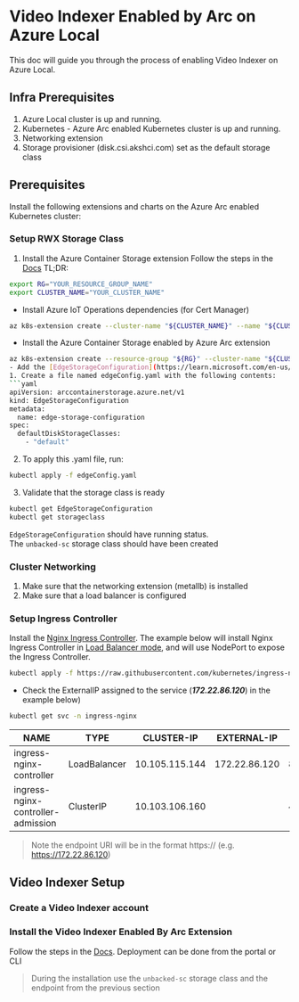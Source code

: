 # Video Indexer Enabled by Arc on Azure Local
This doc will guide you through the process of enabling Video Indexer on Azure Local.

## Infra Prerequisites
1. Azure Local cluster is up and running.
2. Kubernetes - Azure Arc enabled Kubernetes cluster is up and running.
3. Networking extension
4. Storage provisioner (disk.csi.akshci.com) set as the default storage class

## Prerequisites
Install the following extensions and charts on the Azure Arc enabled Kubernetes cluster:
### Setup RWX Storage Class
1. Install the Azure Container Storage extension
Follow the steps in the [Docs](https://learn.microsoft.com/en-us/azure/azure-arc/container-storage/prepare-linux-edge-volumes)
TL;DR:
```bash
export RG="YOUR_RESOURCE_GROUP_NAME"
export CLUSTER_NAME="YOUR_CLUSTER_NAME"
```
- Install Azure IoT Operations dependencies (for Cert Manager)
```bash
az k8s-extension create --cluster-name "${CLUSTER_NAME}" --name "${CLUSTER_NAME}-certmgr" --resource-group "${RG}" --cluster-type connectedClusters --extension-type microsoft.iotoperations.platform --scope cluster --release-namespace cert-manager
```
-  Install the Azure Container Storage enabled by Azure Arc extension
```bash
az k8s-extension create --resource-group "${RG}" --cluster-name "${CLUSTER_NAME}" --cluster-type connectedClusters --name azure-arc-containerstorage --extension-type microsoft.arc.containerstorage```
- Add the [EdgeStorageConfiguration](https://learn.microsoft.com/en-us/azure/azure-arc/container-storage/install-edge-volumes?tabs=arc#configuration-crd)
1. Create a file named edgeConfig.yaml with the following contents:
```yaml
apiVersion: arccontainerstorage.azure.net/v1
kind: EdgeStorageConfiguration
metadata:
  name: edge-storage-configuration
spec:
  defaultDiskStorageClasses:
    - "default"
```
2. To apply this .yaml file, run:
```bash
kubectl apply -f edgeConfig.yaml
```
3. Validate that the storage class is ready
```bash
kubectl get EdgeStorageConfiguration
kubectl get storageclass
```
`EdgeStorageConfiguration` should have running status.  
The `unbacked-sc` storage class should have been created
### Cluster Networking
1. Make sure that the networking extension (metallb) is installed
2. Make sure that a load balancer is configured 
### Setup Ingress Controller
Install the [Nginx Ingress Controller](https://kubernetes.github.io/ingress-nginx/). 
The example below will install Nginx Ingress Controller in [Load Balancer mode](https://kubernetes.github.io/ingress-nginx/deploy/#azure), and will use NodePort to expose the Ingress Controller.
```bash
kubectl apply -f https://raw.githubusercontent.com/kubernetes/ingress-nginx/controller-v1.12.2/deploy/static/provider/cloud/deploy.yaml
```
- Check the ExternalIP assigned to the service (***172.22.86.120***) in the example below)
```bash
kubectl get svc -n ingress-nginx
```
| NAME                                 | TYPE        | CLUSTER-IP       | EXTERNAL-IP | PORT(S)                      | AGE |
|--------------------------------------|-------------|------------------|-------------|------------------------------|-----|
| ingress-nginx-controller             | LoadBalancer    | 10.105.115.144   | 172.22.86.120      | 80:31538/TCP,443:***30617***/TCP   | 10s |
| ingress-nginx-controller-admission   | ClusterIP   | 10.103.106.160   | <none>      | 443/TCP                      | 9s  |

> Note the endpoint URI will be in the format https://<EXTERNAL-IP> (e.g. https://172.22.86.120)
## Video Indexer Setup
### Create a Video Indexer account
### Install the Video Indexer Enabled By Arc Extension
Follow the steps in the [Docs](https://learn.microsoft.com/en-us/azure/azure-video-indexer/arc/azure-video-indexer-enabled-by-arc-quickstart). 
Deployment can be done from the portal or CLI
> During the installation use the `unbacked-sc` storage class and the endpoint from the previous section 

